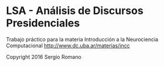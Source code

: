 # LSA - Análisis de Discursos Presidenciales

Trabajo práctico para la materia Introducción a la Neurociencia Computacional http://www.dc.uba.ar/materias/incc

Copyright 2016 Sergio Romano
